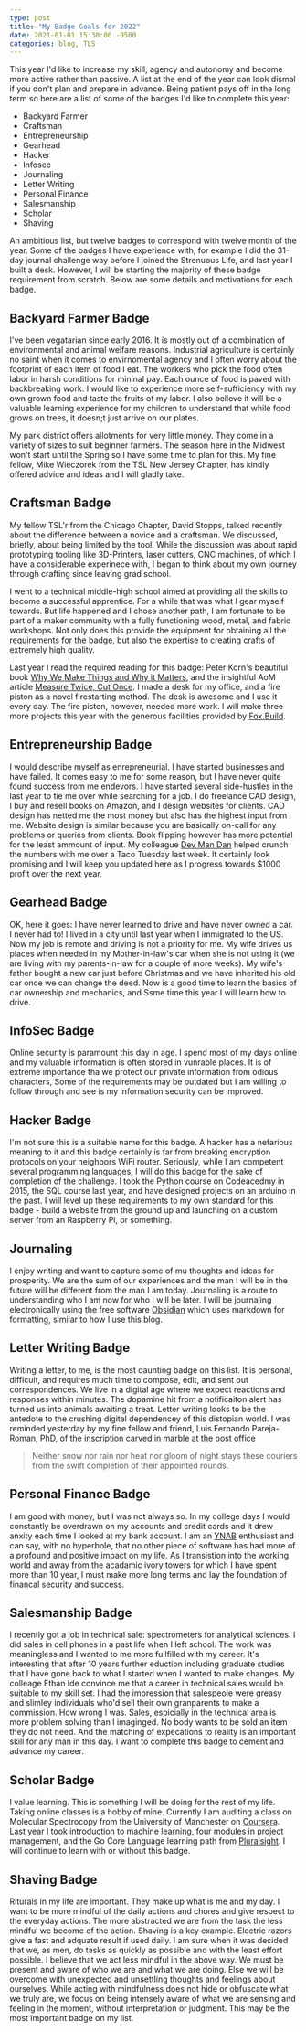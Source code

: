 ```yaml
---
type: post
title: "My Badge Goals for 2022"
date: 2021-01-01 15:30:00 -0500
categories: blog, TLS
---
```


This year I'd like to increase my skill, agency and autonomy and become more active rather than passive.
A list at the end of the year can look dismal if you don't plan and prepare in advance.
Being patient pays off in the long term so here are a list of some of the badges I'd like to complete this year:
* Backyard Farmer
* Craftsman
* Entrepreneurship
* Gearhead
* Hacker
* Infosec
* Journaling
* Letter Writing
* Personal Finance
* Salesmanship
* Scholar
* Shaving

An ambitious list, but twelve badges to correspond with twelve month of the year.
Some of the badges I have experience with, for example I did the 31-day journal challenge way before I joined the Strenuous Life, and last year I built a desk.
However, I will be starting the majority of these badge requirement from scratch.
Below are some details and motivations for each badge.

## Backyard Farmer Badge
I've been vegatarian since early 2016.
It is mostly out of a combination of environmental and animal welfare reasons.
Industrial agriculture is certainly no saint when it comes to envirnomental agency and I often worry about the footprint of each item of food I eat.
The workers who pick the food often labor in harsh conditions for mininal pay.
Each ounce of food is paved with backbreaking work.
I would like to experience more self-sufficiency with my own grown food and taste the fruits of my labor.
I also believe it will be a valuable learning experience for my children to understand that while food grows on trees, it doesn;t just arrive on our plates.

My park district offers allotments for very little money.
They come in a variety of sizes to suit beginner farmers.
The season here in the Midwest won't start until the Spring so I have some time to plan for this.
My fine fellow, Mike Wieczorek from the TSL New Jersey Chapter, has kindly offered advice and ideas and I will gladly take.

## Craftsman Badge
My fellow TSL'r from the Chicago Chapter, David Stopps, talked recently about the difference between a novice and a craftsman.
We discussed, briefly, about being limited by the tool.
While the discussion was about rapid prototyping tooling like 3D-Printers, laser cutters, CNC machines, of which I have a considerable experinece with, I began to think about my own journey through crafting since leaving grad school.

I went to a technical middle-high school aimed at providing all the skills to become a successful apprentice.
For a while that was what I gear myself towards.
But life happened and I chose another path,
I am fortunate to be part of a maker community with a fully functioning wood, metal, and fabric workshops.
Not only does this provide the equipment for obtaining all the requirements for the badge, but also the expertise to creating crafts of extremely high quality.

Last year I read the required reading for this badge: Peter Korn's beautiful book [Why We Make Things and Why it Matters](https://godine.com/book/why-we-make-things-and-why-it-matters/), and the insightful AoM article [Measure Twice, Cut Once](https://art-of-manliness.tumblr.com/post/54568074012/measure-twice-cut-once-applying-the-ethos-of-the).
I made a desk for my office, and a fire piston as a novel firestarting method.
The desk is awesome and I use it every day.
The fire piston, however, needed more work.
I will make three more projects this year with the generous facilities provided by [Fox.Build](https://fox.build).

## Entrepreneurship Badge
I would describe myself as enrepreneurial.
I have started businesses and have failed.
It comes easy to me for some reason, but I have never quite found success from me endevors.
I have started several side-hustles in the last year to tie me over while searching for a job.
I do freelance CAD design, I buy and resell books on Amazon, and I design websites for clients.
CAD design has netted me the most money but also has the highest input from me.
Website design is similar because you are basically on-call for any problems or queries from clients.
Book flipping however has more potential for the least ammount of input.
My colleague [Dev Man Dan](https://devmandan.com/) helped crunch the numbers with me over a Taco Tuesday last week.
It certainly look promising and I will keep you updated here as I progress towards $1000 profit over the next year.

## Gearhead Badge
OK, here it goes: I have never learned to drive and have never owned a car.
I never had to!
I lived in a city until last year when I immigrated to the US.
Now my job is remote and driving is not a priority for me.
My wife drives us places when needed in my Mother-in-law's car when she is not using it (we are living with my parents-in-law for a couple of more weeks).
My wife's father bought a new car just before Christmas and we have inherited his old car once we can change the deed.
Now is a good time to learn the basics of car ownership and mechanics, and Ssme time this year I will learn how to drive.

## InfoSec Badge
Online security is paramount this day in age.
I spend most of my days online and my valuable information is often stored in vunrable places.
It is of extreme importance tha we protect our private information from odious characters,
Some of the requirements may be outdated but I am willing to follow through and see is my information security can be improved.

## Hacker Badge
I'm not sure this is a suitable name for this badge.
A hacker has a nefarious meaning to it and this badge certainly is far from breaking encryption protocols on your neighbors WiFi router.
Seriously, while I am competent several programming languages, I will do this badge for the sake of completion of the challenge.
I took the Python course on Codeacedmy in 2015, the SQL course last year, and have designed projects on an arduino in the past.
I will level up these requirements to my own standard for this badge - build a website from the ground up and launching on a custom server from an Raspberry Pi, or something.

## Journaling
I enjoy writing and want to capture some of mu thoughts and ideas for prosperity.
We are the sum of our experiences and the man I will be in the future will be different from the man I am today.
Journaling is a route to understanding who I am now for who I will be later.
I will be journaling electronically using the free software [Obsidian](https://obsidian.md/) which uses markdown for formatting, similar to how I use this blog.

## Letter Writing Badge
Writing a letter, to me, is the most daunting badge on this list.
It is personal, difficult, and requires much time to compose, edit, and sent out correspondences.
We live in a digital age where we expect reactions and responses within minutes.
The dopamine hit from a notificaiton alert has turned us into animals awaiting a treat.
Letter writing looks to be the antedote to the crushing digital dependencey of this distopian world.
I was reminded yesterday by my fine fellow and friend, Luis Fernando Pareja-Roman, PhD, of the inscription carved in marble at the post office
> Neither snow nor rain nor heat nor gloom of night stays these couriers from the swift completion of their appointed rounds.

## Personal Finance Badge
I am good with money, but I was not always so.
In my college days I would constantly be overdrawn on my accounts and credit cards and it drew anxity each time I looked at my bank account.
I am an [YNAB](https://www.youneedabudget.com/) enthusiast and can say, with no hyperbole, that no other piece of software has had more of a profound and positive impact on my life.
As I transistion into the working world and away from the acadamic ivory towers for which I have spent more than 10 year, I must make more long terms and lay the foundation of financal security and success.

## Salesmanship Badge
I recently got a job in technical sale: spectrometers for analytical sciences.
I did sales in cell phones in a past life when I left school.
The work was meaningless and I wanted to me more fullfilled with my career.
It's interesting that after 10 years further eduction including graduate studies that I have gone back to what I started when I wanted to make changes.
My colleage Ethan Ide convince me that a career in technical sales would be suitable to my skill set.
I had the impression that salespeole were greasy and slimley individuals who'd sell their own granparents to make a commission.
How wrong I was.
Sales, espicially in the technical area is more problem solving than I imaginged.
No body wants to be sold an item they do not need.
And the matching of expecations to reality is an important skill for any man in this day.
I want to complete this badge to cement and advance my career.

## Scholar Badge
I value learning.
This is something I will be doing for the rest of my life.
Taking online classes is a hobby of mine.
Currently I am auditing a class on Molecular Spectrocopy from the University of Manchester on [Coursera](https://www.coursera.org/learn/spectroscopy).
Last year I took introduction to machine learning, four modules in project management, and the Go Core Language learning path from [Pluralsight](https://www.pluralsight.com/paths/go-core-language).
I will continue to learn with or without this badge.

## Shaving Badge
Riturals in my life are important.
They make up what is me and my day.
I want to be more mindful of the daily actions and chores and give respect to the everyday actions.
The more abstracted we are from the task the less mindful we become of the action.
Shaving is a key example.
Electric razors give a fast and adquate result if used daily.
I am sure when it was decided that we, as men, do tasks as quickly as possible and with the least effort possible.
I believe that we act less mindful in the above way.
We must be present and aware of who we are and what we are doing.
Else we will be overcome with unexpected and unsettling thoughts and feelings about ourselves.
While acting with mindfulness does not hide or obfuscate what we truly are, we focus on being intensely aware of what we are sensing and feeling in the moment, without interpretation or judgment.
This may be the most important badge on my list.